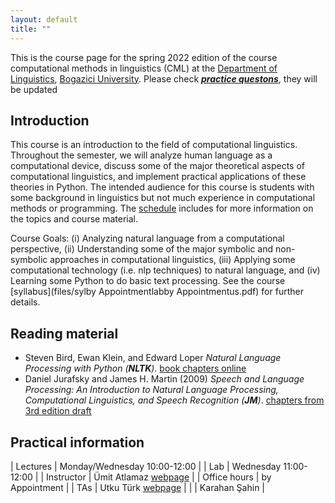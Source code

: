 ```yaml
---
layout: default
title: ""
---
```


This is the course page
for the spring 2022 edition of the course
computational methods in linguistics (CML)
at the [Department of Linguistics][lingdept],
[Bogazici University][boun].
Please check [_**practice questons**_](practice), they will be updated 

## Introduction

This course is an introduction to the field of computational linguistics. 
Throughout the semester, we will analyze human language as a computational device, 
discuss some of the major theoretical aspects of computational linguistics, 
and implement practical applications of these theories in Python. 
The intended audience for this course is students with some background in linguistics 
but not much experience in computational methods or programming.
The [schedule](schedule) includes for more information
on the topics and course material.

Course Goals:
(i) Analyzing natural language from a computational perspective,
(ii) Understanding some of the major symbolic and non-symbolic approaches in computational linguistics,
(iii) Applying some computational technology (i.e. nlp techniques) to natural language,
and (iv) Learning some Python to do basic text processing.
See the course [syllabus](files/sylby Appointmentlabby Appointmentus.pdf) for further details.


## Reading material
- Steven Bird, Ewan Klein, and Edward Loper
  _Natural Language Processing with Python (**NLTK**)_.
   [book chapters online][nltk]
- Daniel Jurafsky and James H. Martin (2009)
  _Speech and Language Processing:
   An Introduction to Natural Language Processing,
   Computational Linguistics, and Speech Recognition (**JM**)_.
   [chapters from 3rd edition draft][jurafsky]

## Practical information


| Lectures      | Monday/Wednesday 10:00-12:00 |
| Lab  			| Wednesday 11:00-12:00 |
| Instructor      | Ümit Atlamaz [webpage][umitweb] |
| Office hours  | by Appointment |
| TAs        | Utku Türk [webpage][utkuweb] |
|               | Karahan Şahin  |

[lingdept]: https://linguistics.boun.edu.tr
[boun]: https://boun.edu.tr
[utkuweb]: https://www.utkuturk.com
[jurafsky]: http://web.stanford.edu/~jurafsky/slp3/
[umitweb]: http://web.boun.edu.tr/umit.atlamaz/#
[nltk]: https://www.nltk.org/book/
